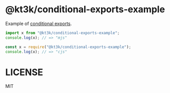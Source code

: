 # @kt3k/conditional-exports-example

Example of
[conditional exports](https://nodejs.org/api/packages.html#packages_conditional_exports).

```js
import x from "@kt3k/conditional-exports-example";
console.log(x); // => "mjs"
```

```js
const x = require("@kt3k/conditional-exports-example");
console.log(x); // => "cjs"
```

# LICENSE

MIT

